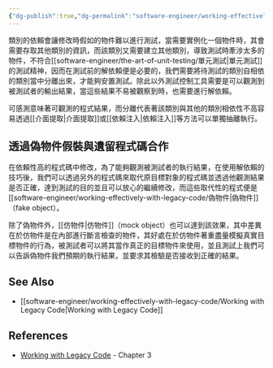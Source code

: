 ```yaml
---
{"dg-publish":true,"dg-permalink":"software-engineer/working-effectively-with-legacy-code/程式的感測和分離","permalink":"/software-engineer/working-effectively-with-legacy-code/程式的感測和分離/"}
---
```


<!-- # 筆記本體 -->
類別的依賴會讓修改時假如的物件難以進行測試，當需要實例化一個物件時，其會需要存取其他類別的資訊，而該類別又需要建立其他類別，導致測試時牽涉太多的物件，不符合[[software-engineer/the-art-of-unit-testing/單元測試\|單元測試]]的測試精神，因而在測試前的解依賴便是必要的，我們需要將待測試的類別自相依的類別當中分離出來，才能夠安置測試。除此以外測試控制工具需要是可以觀測到被測試者的輸出結果，當這些結果不易被觀察到時，也需要進行解依賴。

可感測意味著可觀測的程式結果，而分離代表著該類別與其他的類別相依性不高容易透過[[介面提取\|介面提取]]或[[依賴注入\|依賴注入]]等方法可以單獨抽離執行。

## 透過偽物件假裝與遺留程式碼合作

在依賴性高的程式碼中修改，為了能夠觀測被測試者的執行結果，在使用解依賴的技巧後，我們可以透過另外的程式碼來取代原目標對象的程式碼並透過他觀測結果是否正確，達到測試的目的並且可以放心的繼續修改，而這些取代性的程式便是[[software-engineer/working-effectively-with-legacy-code/偽物件\|偽物件]]（fake object）。

除了偽物件外，[[仿物件\|仿物件]]（mock object）也可以達到該效果，其中差異在於仿物件是在內部進行斷言檢查的物件，其好處在於仿物件著重盡量模擬真實目標物件的行為，被測試者可以將其當作真正的目標物件來使用，並且測試上我們可以告訴偽物件我們預期的執行結果，並要求其檢驗是否接收到正確的結果。


<!-- 
## 延伸問題 -->
## See Also
- [[software-engineer/working-effectively-with-legacy-code/Working with Legacy Code\|Working with Legacy Code]]

## References
- [Working with Legacy Code](https://www.amazon.com/Working-Effectively-Legacy-Michael-Feathers/dp/0131177052) - Chapter 3